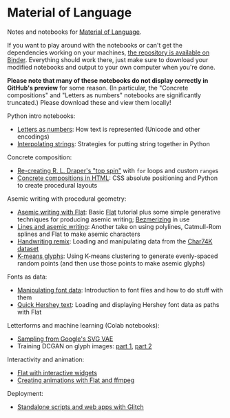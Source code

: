 # Material of Language

Notes and notebooks for [Material of Language](http://mol.decontextualize.com/).

If you want to play around with the notebooks or can't get the dependencies
working on your machines, [the repository is available on
Binder](https://mybinder.org/v2/gh/aparrish/material-of-language/master).
Everything should work there, just make sure to download your modified
notebooks and output to your own computer when you're done.

**Please note that many of these notebooks do not display correctly in GitHub's
preview** for some reason. (In particular, the "Concrete compositions" and
"Letters as numbers" notebooks are significantly truncated.) Please download
these and view them locally!

Python intro notebooks:

* [Letters as numbers](letters-as-numbers.ipynb): How text is represented
  (Unicode and other encodings)
* [Interpolating strings](interpolating-strings.ipynb): Strategies for putting
  string together in Python

Concrete composition:

* [Re-creating R. L. Draper's "top spin"](top-spin.ipynb) with `for` loops and
  custom `range`s
* [Concrete compositions in HTML](concrete-compositions-html.ipynb): CSS
  absolute positioning and Python to create procedural layouts

Asemic writing with procedural geometry:

* [Asemic writing with Flat](flat-asemic-writing.ipynb): Basic
  [Flat](https://xxyxyz.org/flat) tutorial plus some simple generative
  techniques for producing asemic writing;
  [Bezmerizing](https://github.com/aparrish/bezmerizing/) in use
* [Lines and asemic writing](lines-and-asemic.ipynb): Another take on using
  polylines, Catmull-Rom splines and Flat to make asemic characters
* [Handwriting remix](handwriting-remix.ipynb): Loading and manipulating data
  from the [Char74K dataset](http://www.ee.surrey.ac.uk/CVSSP/demos/chars74k/)
* [K-means glyphs](kmeans-glyphs.ipynb): Using K-means clustering to generate
  evenly-spaced random points (and then use those points to make asemic glyphs)

Fonts as data:

* [Manipulating font data](manipulating-font-data.ipynb): Introduction to font
  files and how to do stuff with them
* [Quick Hershey text](quick-hershey-text.ipynb): Loading and displaying
  Hershey font data as paths with Flat

Letterforms and machine learning (Colab notebooks):

* [Sampling from Google's SVG VAE](https://colab.research.google.com/drive/1CR5L6eKoiy7M-nt4PLZDZ7xVPHKgzRlG)
* Training DCGAN on glyph images: [part
  1](https://colab.research.google.com/drive/19BR0cccrRIIiWkzWiN3Mg8CCEF7nbli9),
  [part
  2](https://colab.research.google.com/drive/1K5H6FqLNfUnkhkFGdFjnBuhgKEQcBldq)

Interactivity and animation:

* [Flat with interactive widgets](interactive-widgets.ipynb)
* [Creating animations with Flat and ffmpeg](creating-animations.ipynb)

Deployment:

* [Standalone scripts and web apps with Glitch]( standalone-and-webapps.ipynb)
